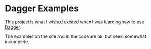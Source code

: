 # Dagger Examples

This project is what I wished existed when I was learning how to use [Dagger](https://dagger.dev/).

The examples on the site and in the code are ok, but seem somewhat incomplete.
